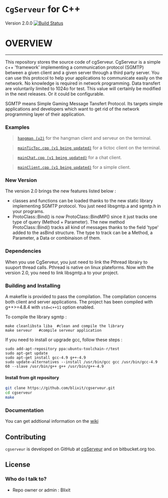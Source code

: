 `CgServeur` for C++
===================

Version 2.0.0 
[![Build Status](https://github.com/blixit/cgserveur.git?branch=master)](https://github.com/blixit/cgserveur)

# OVERVIEW #
------------

This repository stores the source code of cgServeur.
CgServeur is a simple c++ 'framework' implementing a communication protocol (SGMTP) between a given client and a given server through a third party server. You can use this protocol to help your applications to communicate easily on the network. No knowledge is required in network programming. Data transfert are voluntarily limited to 1024o for test. This value will certainly be modified in the next releases. Or it could be configurable.

SGMTP means Simple Gaming Message Tansfert Protocol. Its targets simple applications and developers which want to get rid of the network programming layer of their application.

### Examples

> [`hangman (v2)`](./pendu) for the hangman client and serveur on the terminal.

> [`mainTicToc.cpp (v1 being updated)`](./mainTicToc.cpp) for a tictoc client on the terminal.

> [`mainChat.cpp (v1 being updated)`](./mainChat.cpp) for a chat client.

> [`mainClient.cpp (v1 being updated)`](./mainClient.cpp) for a simple client.

### New Version

The version 2.0 brings the new features listed below : 

- classes and functions can be loaded thanks to the new static library implementing SGMTP protocol. You just need libsgmtp.a and sgmtp.h in your programs.
- ProtoClass::Bind() is now ProtoClass::BindMP() since it just tracks one type of query (Method + Parameter).  The new method ProtoClass::Bind() tracks all kind of messages thanks to the field 'type' added to the asBind structure. The type to track can be a Method, a Parameter, a Data or combinaison of them.

### Dependencies  

When you use CgServeur, you just need to link the Pthread librairy to suuport thread calls. Pthread is native on linux plateforms. Now with the version 2.0, you need to link libsgmtp.a to your project.

### Building and Installing

A makefile is provided to pass the compilation. The compilation concerns both client and server applications.
The project has been compiled with g++>=4.8.4 with `std=c++11` option enabled. 

To compile the library sgmtp : 
```
make cleanlibsta liba  #clean and compile the library
make serveur   #compile serveur application
```

If you need to install or upgrade gcc, follow these steps : 

```
sudo add-apt-repository ppa:ubuntu-toolchain-r/test
sudo apt-get update
sudo apt-get install gcc-4.9 g++-4.9
sudo update-alternatives --install /usr/bin/gcc gcc /usr/bin/gcc-4.9 60 --slave /usr/bin/g++ g++ /usr/bin/g++-4.9

```

#### Install from git repository

```bash
git clone https://github.com/blixit/cgserveur.git
cd cgserveur 
make
```

### Documentation

You can get addtional information on the
[wiki](https://github.com/blixit/cgserveur/wiki) 
 
Contributing
------------
`cgserveur` is developed on GitHub at [cgServeur](https://github.com/blixit/cgserveur) and on bitbucket.org too.

License
-------
### Who do I talk to? ###

* Repo owner or admin : Blixit
